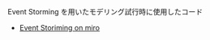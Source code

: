 Event Storming を用いたモデリング試行時に使用したコード

- [Event Storiming on miro](https://miro.com/app/board/uXjVMA0JP4Y=/?share_link_id=493712890644)
